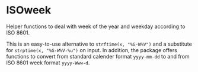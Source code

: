ISOweek
=======

Helper functions to deal with week of the year and weekday according to ISO 8601.

This is an easy-to-use alternative to `strftime(x, "%G-W%V")` and a substitute for 
`strptime(x, "%G-W%V-%u")` on input. In addition, the package offers functions 
to convert from standard calender format `yyyy-mm-dd` to and from ISO 8601 week 
format `yyyy-Www-d`.
